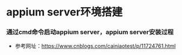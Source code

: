 # appium server环境搭建
### 通过cmd命令启动appium server，appium server安装过程
* 参考网址：https://www.cnblogs.com/cainiaotest/p/11724761.html
